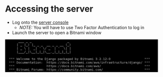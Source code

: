 # Accessing the server

- Log onto the [server console](https://aws.amazon.com/console/)
    + *NOTE:* You will have to use Two Factor Authentication to log in
- Launch the server to open a Bitnami window

![bitnami info](https://github.com/rgooney/WillowsfordArcheryTraining/blob/main/imgs/bitnami.PNG)